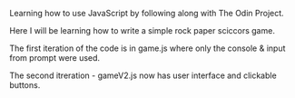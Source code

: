 Learning how to use JavaScript by following along with The Odin Project.

Here I will be learning how to write a simple rock paper sciccors game.

The first iteration of the code is in game.js where only the console & input from prompt were used.

The second itreration - gameV2.js now has user interface and clickable buttons.
